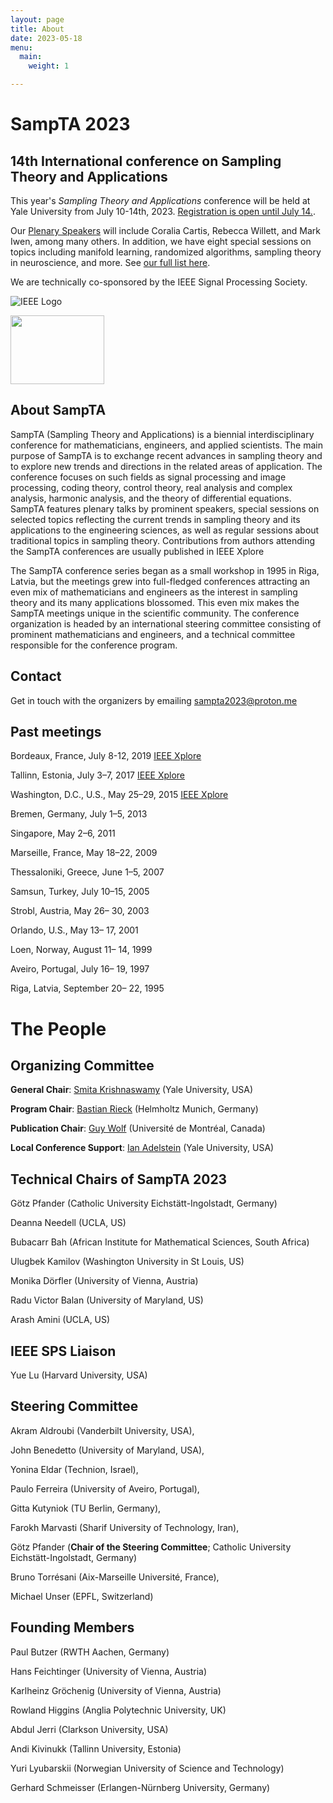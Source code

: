 ```yaml
---
layout: page
title: About
date: 2023-05-18
menu:
  main:
    weight: 1

---
```

# SampTA 2023
## 14th International conference on **Sampling Theory and Applications**

This year's <i> Sampling Theory and Applications </i> conference will be held at Yale University from July 10-14th, 2023. [Registration is open until July 14.](https://web.cvent.com/event/903a729f-b298-40ca-a060-3f0447be7bbc/summary). 
<!-- 
We have a [Call for Papers](https://sampta2023.github.io/call-for-papers/) on sampling theory, signal and image processing, and data analysis. Papers accepted by SampTA will be published in a special issue of IEEE Xplore. -->

Our [Plenary Speakers](https://sampta2023.github.io/speakers/) will include Coralia Cartis, Rebecca Willett, and Mark Iwen, among many others. In addition, we have eight special sessions on topics including manifold learning, randomized algorithms, sampling theory in neuroscience, and more. See [our full list here](https://sampta2023.github.io/speakers/).

We are technically co-sponsored by the IEEE Signal Processing Society.

![IEEE Logo](http://sampta2023.github.io/uploads/IEEE_SPS_logo_small.jpg)

<img src="http://sampta2023.github.io/uploads/IEEE_SPS_logo.jpg" width="150" height="110"> 

## About SampTA

SampTA (Sampling Theory and Applications) is a biennial interdisciplinary conference for mathematicians, engineers, and applied scientists. The main purpose of SampTA is to exchange recent advances in sampling theory and to explore new trends and directions in the related areas of application. The conference focuses on such fields as signal processing and image processing, coding theory, control theory, real analysis and complex analysis, harmonic analysis, and the theory of differential equations. SampTA features plenary talks by prominent speakers, special sessions on selected topics reflecting the current trends in sampling theory and its applications to the engineering sciences, as well as regular sessions about traditional topics in sampling theory. Contributions from authors attending the SampTA conferences are usually published in IEEE Xplore

The SampTA conference series began as a small workshop in 1995 in Riga, Latvia, but the meetings grew into full-fledged conferences attracting an even mix of mathematicians and engineers as the interest in sampling theory and its many applications blossomed. This even mix makes the SampTA meetings unique in the scientific community. The conference organization is headed by an international steering committee consisting of prominent mathematicians and engineers, and a technical committee responsible for the conference program.


## Contact
Get in touch with the organizers by emailing [sampta2023@proton.me](mailto:sampta2023@proton.me)

## Past meetings
Bordeaux, France, July 8-12, 2019 [IEEE Xplore](https://ieeexplore.ieee.org/search/searchresult.jsp?queryText=sampTA&ranges=2019_2019_Year)

Tallinn, Estonia, July 3–7, 2017  [IEEE Xplore](https://ieeexplore.ieee.org/search/searchresult.jsp?queryText=sampTA&ranges=2017_2017_Year)

Washington, D.C., U.S., May 25–29, 2015 [IEEE Xplore](https://ieeexplore.ieee.org/search/searchresult.jsp?queryText=sampTA&ranges=2015_2015_Year)

Bremen, Germany, July 1–5, 2013

Singapore, May 2–6, 2011

Marseille, France, May 18–22, 2009

Thessaloniki, Greece, June 1–5, 2007

Samsun, Turkey, July 10–15, 2005

Strobl, Austria, May 26– 30, 2003

Orlando, U.S., May 13– 17, 2001

Loen, Norway, August 11– 14, 1999

Aveiro, Portugal, July 16– 19, 1997

Riga, Latvia, September 20– 22, 1995

# The People
## Organizing Committee

**General Chair**: [Smita Krishnaswamy](https://www.krishnaswamylab.org/members) (Yale University, USA)

**Program Chair**: [Bastian Rieck](https://bastian.rieck.me) (Helmholtz Munich, Germany)

**Publication Chair**: [Guy Wolf](http://guywolf.org) (Université de Montréal, Canada)

**Local Conference Support**: [Ian Adelstein](https://sites.google.com/view/adelstein) (Yale University, USA)

## Technical Chairs of SampTA 2023

Götz Pfander (Catholic University Eichstätt-Ingolstadt, Germany)

Deanna Needell (UCLA, US)

Bubacarr Bah (African Institute for Mathematical Sciences, South Africa)

Ulugbek Kamilov (Washington University in St Louis, US)

Monika Dörfler (University of Vienna, Austria)

Radu Victor Balan (University of Maryland, US)

Arash Amini (UCLA, US)


## IEEE SPS Liaison

Yue Lu (Harvard University, USA)

## Steering Committee

Akram Aldroubi  (Vanderbilt University, USA),

John Benedetto  (University of Maryland, USA),

Yonina Eldar  (Technion, Israel),

Paulo Ferreira  (University of Aveiro, Portugal),

Gitta Kutyniok  (TU Berlin, Germany),

Farokh Marvasti  (Sharif University of Technology, Iran),

Götz Pfander (**Chair of the Steering Committee**; Catholic University Eichstätt-Ingolstadt, Germany)

Bruno Torrésani  (Aix-Marseille Université, France),

Michael Unser  (EPFL, Switzerland)

## Founding Members

Paul Butzer  (RWTH Aachen, Germany)

Hans Feichtinger  (University of Vienna, Austria)
 
Karlheinz Gröchenig (University of Vienna, Austria) 

Rowland Higgins (Anglia Polytechnic University, UK) 

Abdul Jerri  (Clarkson University, USA)

Andi Kivinukk  (Tallinn University, Estonia)

Yuri Lyubarskii  (Norwegian University of Science and Technology)
 
Gerhard Schmeisser  (Erlangen-Nürnberg University, Germany)

